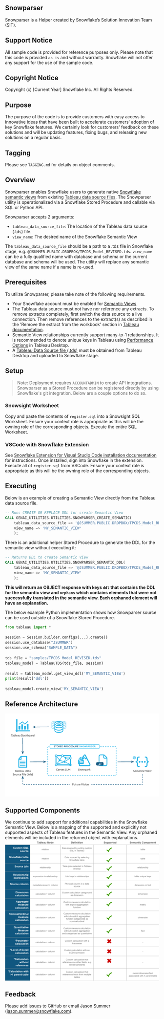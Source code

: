## Snowparser
Snowparser is a Helper created by Snowflake’s Solution Innovation Team (SIT).

## Support Notice
All sample code is provided for reference purposes only. Please note that this code is provided `as is` and without warranty. Snowflake will not offer any support for the use of the sample code.

## Copyright Notice
Copyright (c) [Current Year] Snowflake Inc. All Rights Reserved.

## Purpose
The purpose of the code is to provide customers with easy access to innovative ideas that have been built to accelerate customers' adoption of key Snowflake features. We certainly look for customers' feedback on these solutions and will be updating features, fixing bugs, and releasing new solutions on a regular basis.

## Tagging
Please see `TAGGING.md` for details on object comments.

## Overview
Snowparser enables Snowflake users to generate native [Snowflake semantic views](https://docs.snowflake.com/LIMITEDACCESS/semantic-views/overview) from existing [Tableau data source files](https://help.tableau.com/current/pro/desktop/en-us/export_connection.htm).  The Snowparser utility is operationalized via a Snowflake Stored Procedure and callable via SQL or Python API.

Snowparser accepts 2 arguments:
- `tableau_data_source_file`: The location of the Tableau data source (.tds) file.
- `view_name`: The desired name of the Snowflake Semantic View

The `tableau_data_source_file` should be a path to a .tds file in Snowflake stage, e.g. `@JSUMMER.PUBLIC.DROPBOX/TPCDS_Model_REVISED.tds`. `view_name` can be a fully qualified name with database and schema or the current database and schema will be used. The utility will replace any semantic view of the same name if a name is re-used.

## Prerequisites
To utilize Snowparser, please take note of the following requirements.

- Your Snowflake account must be enabled for [Semantic Views](https://docs.snowflake.com/user-guide/views-semantic/overview).
- The Tableau data source must not have nor reference any extracts. To remove extracts completely, first switch the data source to a live connection. Then remove references to the extract(s) as described in the 'Remove the extract from the workbook' section in [Tableau documentation](https://help.tableau.com/current/pro/desktop/en-us/extracting_data.htm).
- Semantic View relationships currently support many-to-1 relationships. It is recommended to denote unique keys in Tableau using [Performance Options](https://help.tableau.com/current/pro/desktop/en-us/datasource_relationships_perfoptions.htm) in Tableau Desktop.
- A [Tableau Data Source file (.tds)]((https://help.tableau.com/current/pro/desktop/en-us/export_connection.htm)) must be obtained from Tableau Desktop and uploaded to Snowflake stage.

## Setup
> Note: Deployment requires `ACCOUNTADMIN` to create API integrations.
Snowparser as a Stored Procedure can be registered directly by using Snowflake's git integration. Below are a couple options to do so.

### Snowsight Worksheet
Copy and paste the contents of `register.sql` into a Snowsight SQL Worksheet.
Ensure your context role is appropriate as this will be the owning role of the corresponding objects.
Execute the entire SQL Worksheet.

### VSCode with Snowflake Extension
See [Snowflake Extension for Visual Studio Code installation documentation](https://docs.snowflake.com/en/user-guide/vscode-ext) for instructions. Once installed, sign into Snowflake in the extension. Execute all of `register.sql` from VSCode. Ensure your context role is appropriate as this will be the owning role of the corresponding objects.

## Executing
Below is an example of creating a Semantic View directly from the Tableau data source file.

```sql
-- Runs CREATE OR REPLACE DDL for create Semantic View
CALL GENAI_UTILITIES.UTILITIES.SNOWPARSER_CREATE_SEMANTIC(
    tableau_data_source_file => '@JSUMMER.PUBLIC.DROPBOX/TPCDS_Model_REVISED.tds',
    view_name => 'MY_SEMANTIC_VIEW'
    );
```

There is an additional helper Stored Procedure to generate the DDL for the semantic view without executing it:
```sql
-- Returns DDL to create Semantic View
CALL GENAI_UTILITIES.UTILITIES.SNOWPARSER_SEMANTIC_DDL(
    tableau_data_source_file => '@JSUMMER.PUBLIC.DROPBOX/TPCDS_Model_REVISED.tds',
    view_name => 'MY_SEMANTIC_VIEW'
    );
```
**This will return an OBJECT response with keys `ddl` that contains the DDL for the semantic view and `orphans` which contains elements that were not successfully translated in the semantic view. Each orphaned element will have an explanation.**

The below example Python implementation shows how Snowparser source can be used outside of a Snowflake Stored Procedure.

```python
from tableau import *

session = Session.builder.configs(...).create()
session.use_database("JSUMMER")
session.use_schema("SAMPLE_DATA")

tds_file = "samples/TPCDS_Model_REVISED.tds"
tableau_model = TableauTDS(tds_file, session)

result = tableau_model.get_view_ddl('MY_SEMANTIC_VIEW')
print(result['ddl'])

tableau_model.create_view('MY_SEMANTIC_VIEW')
```

## Reference Architecture
![Reference Architecture](images/architecture.png)

## Supported Components
We continue to add support for additional capabilities in the Snowflake Semantic View.
Below is a mapping of the supported and explicitly not supported aspects of Tableau features in the Semantic View. Any orphaned elements will be included in the returned object with explanations.
![Supported Features](images/supported.png)

## Feedback
Please add issues to GitHub or email Jason Summer (jason.summer@snowflake.com).
